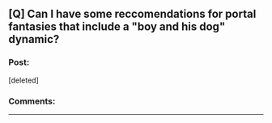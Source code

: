 ## [Q] Can I have some reccomendations for portal fantasies that include a "boy and his dog" dynamic?

### Post:

[deleted]

### Comments:

---

